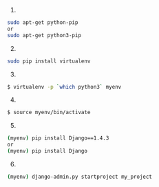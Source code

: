 1) 
```bash
sudo apt-get python-pip
or
sudo apt-get python3-pip
```
2) 
```bash
sudo pip install virtualenv
```
3)
```bash
$ virtualenv -p `which python3` myenv
```
4)
```bash
$ source myenv/bin/activate
```
5)
```bash
(myenv) pip install Django==1.4.3
or
(myenv) pip install Django 
```
6)
```bash
(myenv) django-admin.py startproject my_project
```

